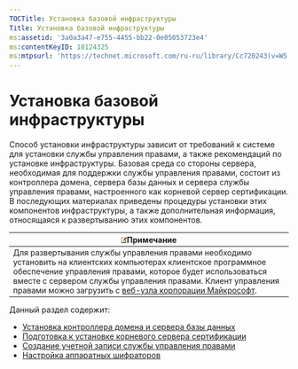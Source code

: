 ```yaml
---
TOCTitle: Установка базовой инфраструктуры
Title: Установка базовой инфраструктуры
ms:assetid: '3a0a3a47-e755-4455-bb22-0e05053723e4'
ms:contentKeyID: 18124325
ms:mtpsurl: 'https://technet.microsoft.com/ru-ru/library/Cc720243(v=WS.10)'
---
```


Установка базовой инфраструктуры
================================

Способ установки инфраструктуры зависит от требований к системе для установки службы управления правами, а также рекомендаций по установке инфраструктуры. Базовая среда со стороны сервера, необходимая для поддержки службы управления правами, состоит из контроллера домена, сервера базы данных и сервера службы управления правами, настроенного как корневой сервер сертификации. В последующих материалах приведены процедуры установки этих компонентов инфраструктуры, а также дополнительная информация, относящаяся к развертыванию этих компонентов.

| ![](images/Cc720243.note(WS.10).gif)Примечание                                                                                                                                                                                                                                                                              |
|----------------------------------------------------------------------------------------------------------------------------------------------------------------------------------------------------------------------------------------------------------------------------------------------------------------------------------------------------------|
| Для развертывания службы управления правами необходимо установить на клиентских компьютерах клиентское программное обеспечение управления правами, которое будет использоваться вместе с сервером службы управления правами. Клиент управления правами можно загрузить с [веб-узла корпорации Майкрософт](http://go.microsoft.com/fwlink/?linkid=18134). |

Данный раздел содержит:

-   [Установка контроллера домена и сервера базы данных](https://technet.microsoft.com/d20f8305-9f9e-4760-bfbf-82824db60d1f)
-   [Подготовка к установке корневого сервера сертификации](https://technet.microsoft.com/ed51605e-8b17-4155-8d83-f6777f499b7b)
-   [Создание учетной записи службы управления правами](https://technet.microsoft.com/6eb38729-f0f0-431a-bc8c-17102cf175d8)
-   [Настройка аппаратных шифраторов](https://technet.microsoft.com/3a35a8ea-696c-4005-9892-cac6e773497a)
